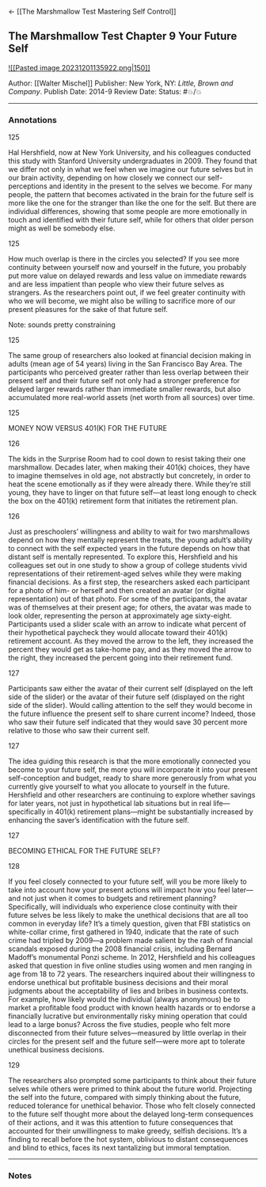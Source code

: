 <- [[The Marshmallow Test Mastering Self Control]]

## The Marshmallow Test Chapter 9 Your Future Self

[ ![[Pasted image 20231201135922.png|150]] ](https://www.amazon.com/Marshmallow-Test-Mastering-Self-Control-ebook/dp/B00HQ2MXQ4/ref=tmm_kin_swatch_0?_encoding=UTF8&qid=1701457240&sr=8-1)

Author: [[Walter Mischel]]
Publisher: New York, NY: _Little, Brown and Company_.
Publish Date: 2014-9
Review Date:
Status: #💥/💥

___

### Annotations

125

Hal Hershfield, now at New York University, and his colleagues conducted this study with Stanford University undergraduates in 2009. They found that we differ not only in what we feel when we imagine our future selves but in our brain activity, depending on how closely we connect our self-perceptions and identity in the present to the selves we become. For many people, the pattern that becomes activated in the brain for the future self is more like the one for the stranger than like the one for the self. But there are individual differences, showing that some people are more emotionally in touch and identified with their future self, while for others that older person might as well be somebody else.

125

How much overlap is there in the circles you selected? If you see more continuity between yourself now and yourself in the future, you probably put more value on delayed rewards and less value on immediate rewards and are less impatient than people who view their future selves as strangers. As the researchers point out, if we feel greater continuity with who we will become, we might also be willing to sacrifice more of our present pleasures for the sake of that future self.

Note: sounds pretty constraining

125

The same group of researchers also looked at financial decision making in adults (mean age of 54 years) living in the San Francisco Bay Area. The participants who perceived greater rather than less overlap between their present self and their future self not only had a stronger preference for delayed larger rewards rather than immediate smaller rewards, but also accumulated more real-world assets (net worth from all sources) over time.

125

MONEY NOW VERSUS 401(K) FOR THE FUTURE

126

The kids in the Surprise Room had to cool down to resist taking their one marshmallow. Decades later, when making their 401(k) choices, they have to imagine themselves in old age, not abstractly but concretely, in order to heat the scene emotionally as if they were already there. While they’re still young, they have to linger on that future self—at least long enough to check the box on the 401(k) retirement form that initiates the retirement plan.

126

Just as preschoolers’ willingness and ability to wait for two marshmallows depend on how they mentally represent the treats, the young adult’s ability to connect with the self expected years in the future depends on how that distant self is mentally represented. To explore this, Hershfield and his colleagues set out in one study to show a group of college students vivid representations of their retirement-aged selves while they were making financial decisions. As a first step, the researchers asked each participant for a photo of him- or herself and then created an avatar (or digital representation) out of that photo. For some of the participants, the avatar was of themselves at their present age; for others, the avatar was made to look older, representing the person at approximately age sixty-eight. Participants used a slider scale with an arrow to indicate what percent of their hypothetical paycheck they would allocate toward their 401(k) retirement account. As they moved the arrow to the left, they increased the percent they would get as take-home pay, and as they moved the arrow to the right, they increased the percent going into their retirement fund.

127

Participants saw either the avatar of their current self (displayed on the left side of the slider) or the avatar of their future self (displayed on the right side of the slider). Would calling attention to the self they would become in the future influence the present self to share current income? Indeed, those who saw their future self indicated that they would save 30 percent more relative to those who saw their current self.

127

The idea guiding this research is that the more emotionally connected you become to your future self, the more you will incorporate it into your present self-conception and budget, ready to share more generously from what you currently give yourself to what you allocate to yourself in the future. Hershfield and other researchers are continuing to explore whether savings for later years, not just in hypothetical lab situations but in real life—specifically in 401(k) retirement plans—might be substantially increased by enhancing the saver’s identification with the future self.

127

BECOMING ETHICAL FOR THE FUTURE SELF?

128

If you feel closely connected to your future self, will you be more likely to take into account how your present actions will impact how you feel later—and not just when it comes to budgets and retirement planning? Specifically, will individuals who experience close continuity with their future selves be less likely to make the unethical decisions that are all too common in everyday life? It’s a timely question, given that FBI statistics on white-collar crime, first gathered in 1940, indicate that the rate of such crime had tripled by 2009—a problem made salient by the rash of financial scandals exposed during the 2008 financial crisis, including Bernard Madoff’s monumental Ponzi scheme. In 2012, Hershfield and his colleagues asked that question in five online studies using women and men ranging in age from 18 to 72 years. The researchers inquired about their willingness to endorse unethical but profitable business decisions and their moral judgments about the acceptability of lies and bribes in business contexts. For example, how likely would the individual (always anonymous) be to market a profitable food product with known health hazards or to endorse a financially lucrative but environmentally risky mining operation that could lead to a large bonus? Across the five studies, people who felt more disconnected from their future selves—measured by little overlap in their circles for the present self and the future self—were more apt to tolerate unethical business decisions.

129

The researchers also prompted some participants to think about their future selves while others were primed to think about the future world. Projecting the self into the future, compared with simply thinking about the future, reduced tolerance for unethical behavior. Those who felt closely connected to the future self thought more about the delayed long-term consequences of their actions, and it was this attention to future consequences that accounted for their unwillingness to make greedy, selfish decisions. It’s a finding to recall before the hot system, oblivious to distant consequences and blind to ethics, faces its next tantalizing but immoral temptation.

___

### Notes

